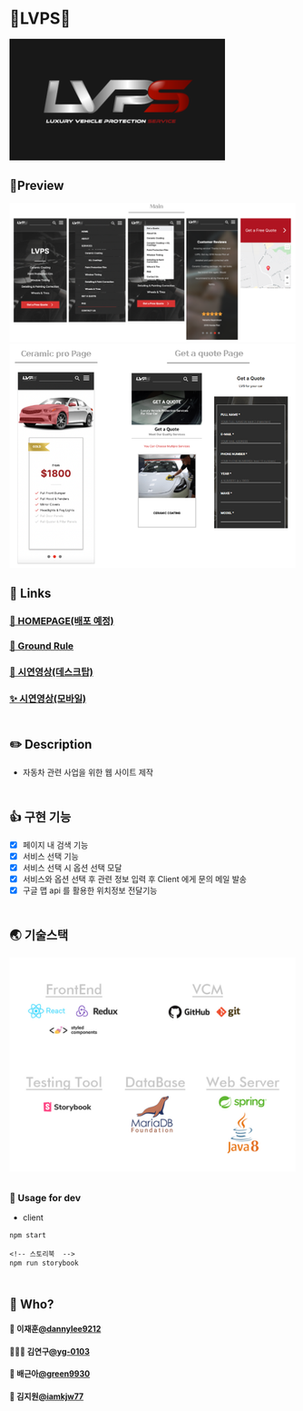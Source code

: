 # 🚕LVPS🚗

<img src="https://github.com/FDS-18-Final-Project/lvps/blob/develop/src/assets/logo_readme.PNG?raw=true" />

## 🗽Preview

<img src="https://github.com/FDS-18-Final-Project/lvps/blob/develop/src/assets/readme_01.PNG?raw=true" />
<img src="https://github.com/FDS-18-Final-Project/lvps/blob/develop/src/assets/readme_02.PNG?raw=true" />

## :wave: Links

### [🎲 HOMEPAGE(배포 예정)](https://lvps.ca/)

### [🧱 Ground Rule](https://trello.com/b/vyPEnPyt/lvps)

### [🎉 시연영상(데스크탑)](https://www.loom.com/share/68f44f1bc133419ea500c3c06b3dce9d)

### [✨ 시연영상(모바일)](https://www.loom.com/share/1de6593ea320467c82a4a0a66dbedeee)

<div style="width:500px;height:10px"></div>

## ✏️ Description

- 자동차 관련 사업을 위한 웹 사이트 제작

<div style="width:500px;height:10px"></div>

## 👍 구현 기능

- [x] 페이지 내 검색 기능
- [x] 서비스 선택 기능
- [x] 서비스 선택 시 옵션 선택 모달
- [x] 서비스와 옵션 선택 후 관련 정보 입력 후 Client 에게 문의 메일 발송
- [x] 구글 맵 api 를 활용한 위치정보 전달기능

<div style="width:500px;height:10px"></div>

## 🌏 기술스택

<img src="https://github.com/FDS-18-Final-Project/lvps/blob/develop/src/assets/readme_03.PNG?raw=true" />

<div style="width:500px;height:10px"></div>

### 📘 Usage for dev

- client

```
npm start

<!-- 스토리북  -->
npm run storybook
```

<div style="width:500px;height:10px"></div>

## 🤔 Who?

#### 👨 이재훈[@dannylee9212](https://github.com/dannylee9212)

#### 👩🏻‍🍳 김연구[@yg-0103](https://github.com/yg-0103)

#### 👩 배근아[@green9930](https://github.com/green9930)

#### 👸 김지원[@iamkjw77](https://github.com/iamkjw77)
